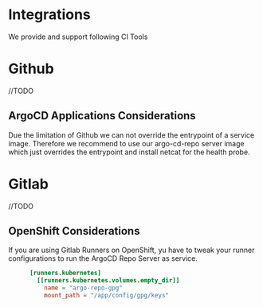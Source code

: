 Integrations
===

We provide and support following CI Tools

# Github

//TODO

## ArgoCD Applications Considerations

Due the limitation of Github we can not override the entrypoint of a service image.
Therefore we recommend to use our argo-cd-repo server image which just overrides the entrypoint and install netcat
for the health probe.

# Gitlab

//TODO

## OpenShift Considerations

If you are using Gitlab Runners on OpenShift, yu have to tweak your runner configurations to run the ArgoCD Repo Server as service.

```toml
      [runners.kubernetes]
        [[runners.kubernetes.volumes.empty_dir]]
          name = "argo-repo-gpg"
          mount_path = "/app/config/gpg/keys"
```
